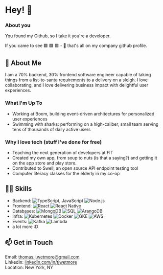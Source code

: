# Hey! 👋
### About you
You found my Github, so I take it you're a developer.

If you came to see 🟩 🟩 🟩 - 😬 that's all on my company github profile. 

## 🚀 About Me
I am a 70% backend, 30% frontend software engineer capable of taking things from a list-to-santa requirements to a delivery on a sleigh. I love collaborating, and I love delivering business impact with delightful user experiences. 

### What I'm Up To
- Working at Boom, building event-driven architectures for personalized user experiences
- Swimming with sharks: performing on a high-caliber, small team serving tens of thousands of daily active users 

### Why I love tech (stuff I've done for free)
- Teaching the next generation of developers at FIT
- Created my own app, from soup to nuts (is that a saying?) and getting it on the app store and play store.
- Contributed to Swell, an open source API endpoint testing tool
- Computer literacy classes for the elderly in my co-op


## 👨‍💻 Skills
- Backend: ![TypeScript, JavaScript](https://img.shields.io/badge/-TypeScript-3178C6?style=flat-square&logo=typescript&logoColor=white) ![Node.js](https://img.shields.io/badge/-Node.js-339933?style=flat-square&logo=node.js&logoColor=white) 
- Frontend: ![React](https://img.shields.io/badge/-React-61DAFB?style=flat-square&logo=react&logoColor=black) ![React Native](https://img.shields.io/badge/-React_Native-61DAFB?style=flat-square&logo=react&logoColor=black) 
- Databases: ![MongoDB](https://img.shields.io/badge/-MongoDB-47A248?style=flat-square&logo=mongodb&logoColor=white) ![SQL](https://img.shields.io/badge/-SQL-4479A1?style=flat-square&logo=postgresql&logoColor=white)
![ArangoDB](https://img.shields.io/badge/-ArangoDB-DDE072?style=flat-square&logo=arangodb&logoColor=black)
- Infra: ![Kubernetes](https://img.shields.io/badge/-Kubernetes-326CE5?style=flat-square&logo=kubernetes&logoColor=white) ![Docker](https://img.shields.io/badge/-Docker-2496ED?style=flat-square&logo=docker&logoColor=white) ![GKE](https://img.shields.io/badge/-GKE-4285F4?style=flat-square&logo=google-cloud&logoColor=white) ![AWS](https://img.shields.io/badge/-AWS-232F3E?style=flat-square&logo=amazon-aws&logoColor=white)
- Events: ![Kafka](https://img.shields.io/badge/-Kafka-231F20?style=flat-square&logo=apache-kafka&logoColor=white) ![Lambda](https://img.shields.io/badge/-Lambda-FF9900?style=flat-square&logo=aws-lambda&logoColor=black)
- a lot more :D

## 📫 Get in Touch
Email: thomas.j.wetmore@gmail.com
</br>
LinkedIn: [linkedin.com/in/tjwetmore](https://www.linkedin.com/in/tjwetmore) 
</br>
Location: New York, NY

